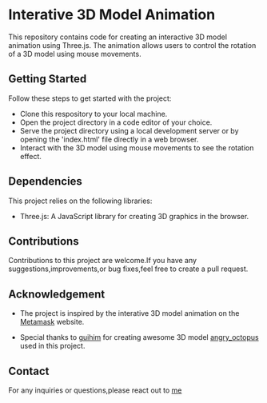 # Interative 3D Model Animation

This repository contains code for creating an interactive 3D model animation using Three.js. The animation allows users to control the rotation of a 3D model using mouse movements.

## Getting Started

Follow these steps to get started with the project:

- Clone this respository to your local machine.
- Open the project directory in a code editor of your choice.
- Serve the project directory using a local development server or by opening the 'index.html' file directly in a web browser.
- Interact with the 3D model using mouse movements to see the rotation effect.

## Dependencies 

This project relies on the following libraries:

- Three.js: A JavaScript library for creating 3D graphics in the browser.

## Contributions

Contributions to this project are welcome.If you have any suggestions,improvements,or bug fixes,feel free to create a pull request.

## Acknowledgement

- The project is inspired by the interative 3D model animation on the [Metamask](chrome-extension://nkbihfbeogaeaoehlefnkodbefgpgknn/home.html#onboarding/welcome) website.

- Special thanks to [guihim](https://sketchfab.com/guihim) for creating awesome 3D model [angry_octopus](https://sketchfab.com/3d-models/angry-octopus-82696447156d4e068edd5c9a2bb6d49a) used in this project.

## Contact 

For any inquiries or questions,please react out to [me](mailto:lunasuthar5221@gmail.com)